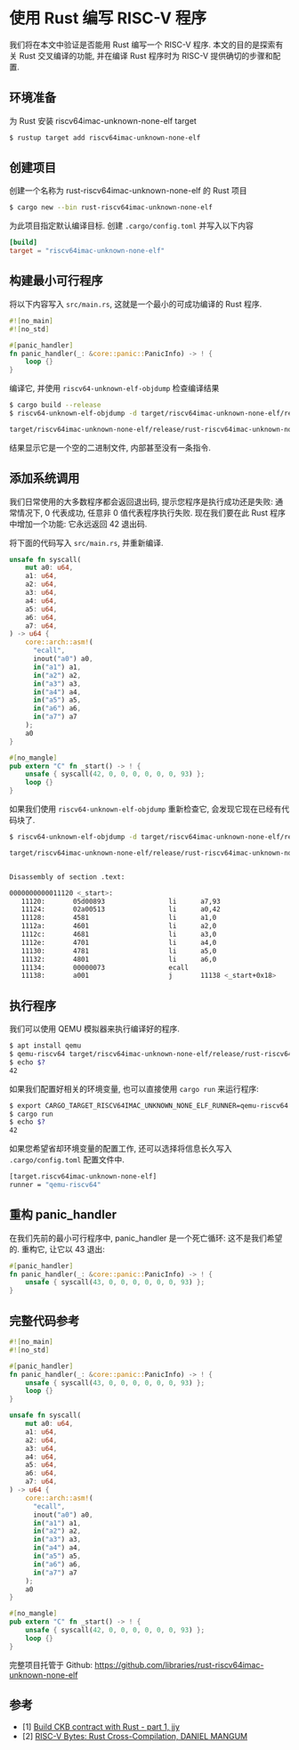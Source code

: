 # 使用 Rust 编写 RISC-V 程序

我们将在本文中验证是否能用 Rust 编写一个 RISC-V 程序. 本文的目的是探索有关 Rust 交叉编译的功能, 并在编译 Rust 程序时为 RISC-V 提供确切的步骤和配置.

## 环境准备

为 Rust 安装 riscv64imac-unknown-none-elf target

```sh
$ rustup target add riscv64imac-unknown-none-elf
```

## 创建项目

创建一个名称为 rust-riscv64imac-unknown-none-elf 的 Rust 项目

```sh
$ cargo new --bin rust-riscv64imac-unknown-none-elf
```

为此项目指定默认编译目标. 创建 `.cargo/config.toml` 并写入以下内容

```toml
[build]
target = "riscv64imac-unknown-none-elf"
```

## 构建最小可行程序

将以下内容写入 `src/main.rs`, 这就是一个最小的可成功编译的 Rust 程序.

```rs
#![no_main]
#![no_std]

#[panic_handler]
fn panic_handler(_: &core::panic::PanicInfo) -> ! {
    loop {}
}
```

编译它, 并使用 `riscv64-unknown-elf-objdump` 检查编译结果

```sh
$ cargo build --release
$ riscv64-unknown-elf-objdump -d target/riscv64imac-unknown-none-elf/release/rust-riscv64imac-unknown-none-elf

target/riscv64imac-unknown-none-elf/release/rust-riscv64imac-unknown-none-elf:     file format elf64-littleriscv
```

结果显示它是一个空的二进制文件, 内部甚至没有一条指令.

## 添加系统调用

我们日常使用的大多数程序都会返回退出码, 提示您程序是执行成功还是失败: 通常情况下, 0 代表成功, 任意非 0 值代表程序执行失败. 现在我们要在此 Rust 程序中增加一个功能: 它永远返回 42 退出码.

将下面的代码写入 `src/main.rs`, 并重新编译.

```rs
unsafe fn syscall(
    mut a0: u64,
    a1: u64,
    a2: u64,
    a3: u64,
    a4: u64,
    a5: u64,
    a6: u64,
    a7: u64,
) -> u64 {
    core::arch::asm!(
      "ecall",
      inout("a0") a0,
      in("a1") a1,
      in("a2") a2,
      in("a3") a3,
      in("a4") a4,
      in("a5") a5,
      in("a6") a6,
      in("a7") a7
    );
    a0
}

#[no_mangle]
pub extern "C" fn _start() -> ! {
    unsafe { syscall(42, 0, 0, 0, 0, 0, 0, 93) };
    loop {}
}
```

如果我们使用 `riscv64-unknown-elf-objdump` 重新检查它, 会发现它现在已经有代码块了.

```sh
$ riscv64-unknown-elf-objdump -d target/riscv64imac-unknown-none-elf/release/rust-riscv64imac-unknown-none-elf

target/riscv64imac-unknown-none-elf/release/rust-riscv64imac-unknown-none-elf:     file format elf64-littleriscv


Disassembly of section .text:

0000000000011120 <_start>:
   11120:       05d00893                li      a7,93
   11124:       02a00513                li      a0,42
   11128:       4581                    li      a1,0
   1112a:       4601                    li      a2,0
   1112c:       4681                    li      a3,0
   1112e:       4701                    li      a4,0
   11130:       4781                    li      a5,0
   11132:       4801                    li      a6,0
   11134:       00000073                ecall
   11138:       a001                    j       11138 <_start+0x18>
```

## 执行程序

我们可以使用 QEMU 模拟器来执行编译好的程序.

```sh
$ apt install qemu
$ qemu-riscv64 target/riscv64imac-unknown-none-elf/release/rust-riscv64imac-unknown-none-elf
$ echo $?
42
```

如果我们配置好相关的环境变量, 也可以直接使用 `cargo run` 来运行程序:

```sh
$ export CARGO_TARGET_RISCV64IMAC_UNKNOWN_NONE_ELF_RUNNER=qemu-riscv64
$ cargo run
$ echo $?
42
```

如果您希望省却环境变量的配置工作, 还可以选择将信息长久写入 `.cargo/config.toml` 配置文件中.

```sh
[target.riscv64imac-unknown-none-elf]
runner = "qemu-riscv64"
```

## 重构 panic_handler

在我们先前的最小可行程序中, panic_handler 是一个死亡循环: 这不是我们希望的. 重构它, 让它以 43 退出:

```rs
#[panic_handler]
fn panic_handler(_: &core::panic::PanicInfo) -> ! {
    unsafe { syscall(43, 0, 0, 0, 0, 0, 0, 93) };
}
```

## 完整代码参考

```rs
#![no_main]
#![no_std]

#[panic_handler]
fn panic_handler(_: &core::panic::PanicInfo) -> ! {
    unsafe { syscall(43, 0, 0, 0, 0, 0, 0, 93) };
    loop {}
}

unsafe fn syscall(
    mut a0: u64,
    a1: u64,
    a2: u64,
    a3: u64,
    a4: u64,
    a5: u64,
    a6: u64,
    a7: u64,
) -> u64 {
    core::arch::asm!(
      "ecall",
      inout("a0") a0,
      in("a1") a1,
      in("a2") a2,
      in("a3") a3,
      in("a4") a4,
      in("a5") a5,
      in("a6") a6,
      in("a7") a7
    );
    a0
}

#[no_mangle]
pub extern "C" fn _start() -> ! {
    unsafe { syscall(42, 0, 0, 0, 0, 0, 0, 93) };
    loop {}
}
```

完整项目托管于 Github: <https://github.com/libraries/rust-riscv64imac-unknown-none-elf>

## 参考

- [1] [Build CKB contract with Rust - part 1, jjy](https://talk.nervos.org/t/build-ckb-contract-with-rust-part-1/4064)
- [2] [RISC-V Bytes: Rust Cross-Compilation, DANIEL MANGUM](https://danielmangum.com/posts/risc-v-bytes-rust-cross-compilation/)
